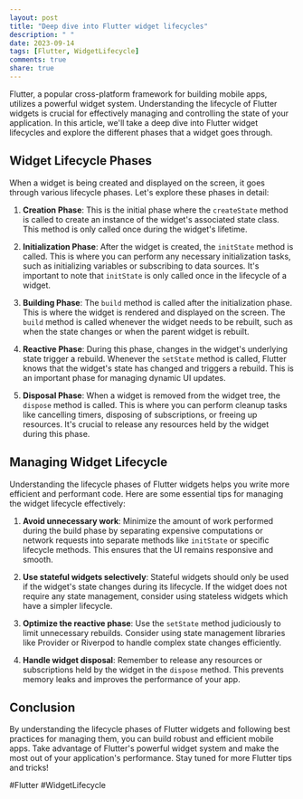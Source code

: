 ```yaml
---
layout: post
title: "Deep dive into Flutter widget lifecycles"
description: " "
date: 2023-09-14
tags: [Flutter, WidgetLifecycle]
comments: true
share: true
---
```


Flutter, a popular cross-platform framework for building mobile apps, utilizes a powerful widget system. Understanding the lifecycle of Flutter widgets is crucial for effectively managing and controlling the state of your application. In this article, we'll take a deep dive into Flutter widget lifecycles and explore the different phases that a widget goes through.

## Widget Lifecycle Phases

When a widget is being created and displayed on the screen, it goes through various lifecycle phases. Let's explore these phases in detail:

1. **Creation Phase**: This is the initial phase where the `createState` method is called to create an instance of the widget's associated state class. This method is only called once during the widget's lifetime.

2. **Initialization Phase**: After the widget is created, the `initState` method is called. This is where you can perform any necessary initialization tasks, such as initializing variables or subscribing to data sources. It's important to note that `initState` is only called once in the lifecycle of a widget.

3. **Building Phase**: The `build` method is called after the initialization phase. This is where the widget is rendered and displayed on the screen. The `build` method is called whenever the widget needs to be rebuilt, such as when the state changes or when the parent widget is rebuilt.

4. **Reactive Phase**: During this phase, changes in the widget's underlying state trigger a rebuild. Whenever the `setState` method is called, Flutter knows that the widget's state has changed and triggers a rebuild. This is an important phase for managing dynamic UI updates.

5. **Disposal Phase**: When a widget is removed from the widget tree, the `dispose` method is called. This is where you can perform cleanup tasks like cancelling timers, disposing of subscriptions, or freeing up resources. It's crucial to release any resources held by the widget during this phase.

## Managing Widget Lifecycle

Understanding the lifecycle phases of Flutter widgets helps you write more efficient and performant code. Here are some essential tips for managing the widget lifecycle effectively:

1. **Avoid unnecessary work**: Minimize the amount of work performed during the build phase by separating expensive computations or network requests into separate methods like `initState` or specific lifecycle methods. This ensures that the UI remains responsive and smooth.

2. **Use stateful widgets selectively**: Stateful widgets should only be used if the widget's state changes during its lifecycle. If the widget does not require any state management, consider using stateless widgets which have a simpler lifecycle.

3. **Optimize the reactive phase**: Use the `setState` method judiciously to limit unnecessary rebuilds. Consider using state management libraries like Provider or Riverpod to handle complex state changes efficiently.

4. **Handle widget disposal**: Remember to release any resources or subscriptions held by the widget in the `dispose` method. This prevents memory leaks and improves the performance of your app.

## Conclusion

By understanding the lifecycle phases of Flutter widgets and following best practices for managing them, you can build robust and efficient mobile apps. Take advantage of Flutter's powerful widget system and make the most out of your application's performance. Stay tuned for more Flutter tips and tricks!

#Flutter #WidgetLifecycle